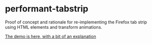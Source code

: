 # performant-tabstrip
Proof of concept and rationale for re-implementing the Firefox tab strip using HTML elements and transform animations.

[The demo is here, with a bit of an explanation](https://mstange.github.io/performant-tabstrip/)
